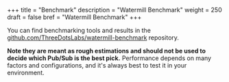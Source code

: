 +++
title = "Benchmark"
description = "Watermill Benchmark"
weight = 250
draft = false
bref = "Watermill Benchmark"
+++

You can find benchmarking tools and results in the [github.com/ThreeDotsLabs/watermill-benchmark](https://github.com/ThreeDotsLabs/watermill-benchmark) repository.

**Note they are meant as rough estimations and should not be used to decide which Pub/Sub is the best pick.**
Performance depends on many factors and configurations, and it's always best to test it in your environment.
